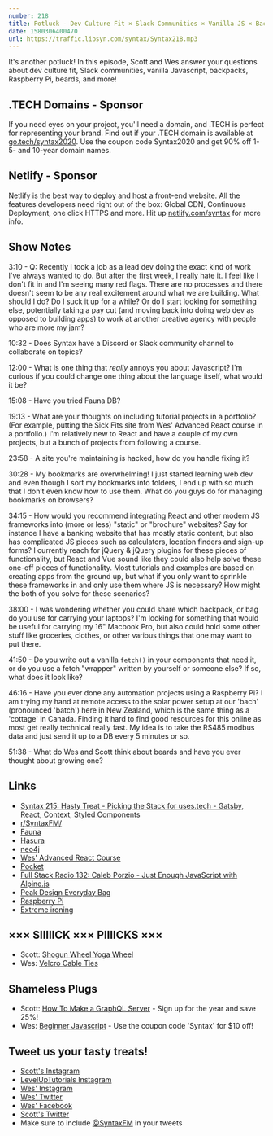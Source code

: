 ```yaml
---
number: 218
title: Potluck - Dev Culture Fit × Slack Communities × Vanilla JS × Backpacks × Raspberry Pi × More!
date: 1580306400470
url: https://traffic.libsyn.com/syntax/Syntax218.mp3
---
```


It's another potluck! In this episode, Scott and Wes answer your questions about dev culture fit, Slack communities, vanilla Javascript, backpacks, Raspberry Pi, beards, and more! 

## .TECH Domains - Sponsor
If you need eyes on your project, you'll need a domain, and .TECH is perfect for representing your brand. Find out if your .TECH domain is available at [go.tech/syntax2020](https://go.tech/syntax2020). Use the coupon code Syntax2020 and get 90% off 1- 5- and 10-year domain names.

## Netlify - Sponsor
Netlify is the best way to deploy and host a front-end website. All the features developers need right out of the box: Global CDN, Continuous Deployment, one click HTTPS and more. Hit up [netlify.com/syntax](https://netlify.com/syntax) for more info.

## Show Notes

3:10 - Q: Recently I took a job as a lead dev doing the exact kind of work I've always wanted to do. But after the first week, I really hate it. I feel like I don't fit in and I'm seeing many red flags. There are no processes and there doesn't seem to be any real excitement around what we are building. What should I do? Do I suck it up for a while? Or do I start looking for something else, potentially taking a pay cut (and moving back into doing web dev as opposed to building apps) to work at another creative agency with people who are more my jam?

10:32 - Does Syntax have a Discord or Slack community channel to collaborate on topics?

12:00 - What is one thing that *really* annoys you about Javascript? I'm curious if you could change one thing about the language itself, what would it be?

15:08 - Have you tried Fauna DB?

19:13 - What are your thoughts on including tutorial projects in a portfolio? (For example, putting the Sick Fits site from Wes' Advanced React course in a portfolio.) I'm relatively new to React and have a couple of my own projects, but a bunch of projects from following a course.

23:58 - A site you're maintaining is hacked, how do you handle fixing it?

30:28 - My bookmarks are overwhelming! I just started learning web dev and even though I sort my bookmarks into folders, I end up with so much that I don’t even know how to use them. What do you guys do for managing bookmarks on browsers?

34:15 - How would you recommend integrating React and other modern JS frameworks into (more or less) "static" or "brochure" websites? Say for instance I have a banking website that has mostly static content, but also has complicated JS pieces such as calculators, location finders and sign-up forms? I currently reach for jQuery & jQuery plugins for these pieces of functionality, but React and Vue sound like they could also help solve these one-off pieces of functionality. Most tutorials and examples are based on creating apps from the ground up, but what if you only want to sprinkle these frameworks in and only use them where JS is necessary? How might the both of you solve for these scenarios?

38:00 - I was wondering whether you could share which backpack, or bag do you use for carrying your laptops? I'm looking for something that would be useful for carrying my 16" Macbook Pro, but also could hold some other stuff like groceries, clothes, or other various things that one may want to put there.

41:50 - Do you write out a vanilla `fetch()` in your components that need it, or do you use a fetch "wrapper" written by yourself or someone else? If so, what does it look like?

46:16 - Have you ever done any automation projects using a Raspberry Pi? I am trying my hand at remote access to the solar power setup at our 'bach' (pronounced 'batch') here in New Zealand, which is the same thing as a 'cottage' in Canada. Finding it hard to find good resources for this online as most get really technical really fast. My idea is to take the RS485 modbus data and just send it up to a DB every 5 minutes or so. 

51:38 - What do Wes and Scott think about beards and have you ever thought about growing one?

## Links
* [Syntax 215: Hasty Treat - Picking the Stack for uses.tech - Gatsby, React, Context, Styled Components](https://syntax.fm/show/215/hasty-treat-picking-the-stack-for-uses-tech-gatsby-react-context-styled-components)
* [r/SyntaxFM/](https://www.reddit.com/r/SyntaxFM/)
* [Fauna](https://fauna.com/)
* [Hasura](https://hasura.io/)
* [neo4j](https://neo4j.com/)
* [Wes' Advanced React Course](https://advancedreact.com/)
* [Pocket](https://getpocket.com/)
* [Full Stack Radio 132: Caleb Porzio - Just Enough JavaScript with Alpine.js](http://www.fullstackradio.com/132)
* [Peak Design Everyday Bag](https://amzn.to/2trxQa8)
* [Raspberry Pi](https://www.raspberrypi.org/)
* [Extreme ironing](https://en.wikipedia.org/wiki/Extreme_ironing)

## ××× SIIIIICK ××× PIIIICKS ×××
* Scott: [Shogun Wheel Yoga Wheel](https://amzn.to/37cWPMT)
* Wes: [Velcro Cable Ties](https://amzn.to/2REGVEi)

## Shameless Plugs
* Scott: [How To Make a GraphQL Server](https://www.leveluptutorials.com/pro) - Sign up for the year and save 25%!
* Wes: [Beginner Javascript](https://beginnerjavascript.com) - Use the coupon code 'Syntax' for $10 off!

## Tweet us your tasty treats!
* [Scott's Instagram](https://www.instagram.com/stolinski/)
* [LevelUpTutorials Instagram](https://www.instagram.com/LevelUpTutorials/)
* [Wes' Instagram](https://www.instagram.com/wesbos/)
* [Wes' Twitter](https://twitter.com/wesbos)
* [Wes' Facebook](https://www.facebook.com/wesbos.developer)
* [Scott's Twitter](https://twitter.com/stolinski)
* Make sure to include [@SyntaxFM](https://twitter.com/SyntaxFM) in your tweets